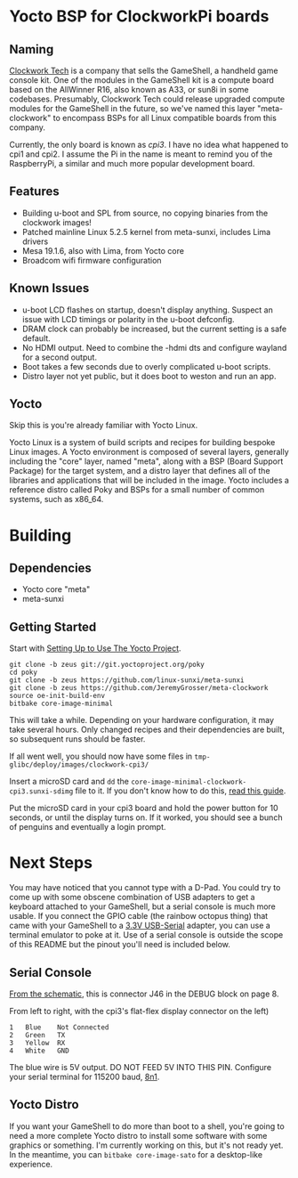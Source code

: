 # Yocto BSP for ClockworkPi boards

## Naming

[Clockwork Tech](https://www.clockworkpi.com) is a company that sells the
GameShell, a handheld game console kit. One of the modules in the GameShell kit
is a compute board based on the AllWinner R16, also known as A33, or sun8i in
some codebases. Presumably, Clockwork Tech could release upgraded compute
modules for the GameShell in the future, so we've named this layer
"meta-clockwork" to encompass BSPs for all Linux compatible boards from this
company.

Currently, the only board is known as *cpi3*. I have no idea what happened to
cpi1 and cpi2. I assume the Pi in the name is meant to remind you of the
RaspberryPi, a similar and much more popular development board.

## Features

 - Building u-boot and SPL from source, no copying binaries from the clockwork images!
 - Patched mainline Linux 5.2.5 kernel from meta-sunxi, includes Lima drivers
 - Mesa 19.1.6, also with Lima, from Yocto core
 - Broadcom wifi firmware configuration

## Known Issues

 - u-boot LCD flashes on startup, doesn't display anything. Suspect an issue
   with LCD timings or polarity in the u-boot defconfig.
 - DRAM clock can probably be increased, but the current setting is a safe
   default.
 - No HDMI output. Need to combine the -hdmi dts and configure wayland for a
   second output.
 - Boot takes a few seconds due to overly complicated u-boot scripts.
 - Distro layer not yet public, but it does boot to weston and run an app.

## Yocto

Skip this is you're already familiar with Yocto Linux.

Yocto Linux is a system of build scripts and recipes for building bespoke Linux
images. A Yocto environment is composed of several layers, generally including
the "core" layer, named "meta", along with a BSP (Board Support Package) for
the target system, and a distro layer that defines all of the libraries and
applications that will be included in the image. Yocto includes a reference
distro called Poky and BSPs for a small number of common systems, such as
x86_64.

# Building

## Dependencies

 - Yocto core "meta"
 - meta-sunxi

## Getting Started

Start with [Setting Up to Use The Yocto Project](https://www.yoctoproject.org/docs/2.0/yocto-project-qs/yocto-project-qs.html#yp-resources).

    git clone -b zeus git://git.yoctoproject.org/poky
    cd poky
    git clone -b zeus https://github.com/linux-sunxi/meta-sunxi
    git clone -b zeus https://github.com/JeremyGrosser/meta-clockwork
    source oe-init-build-env
    bitbake core-image-minimal

This will take a while. Depending on your hardware configuration, it may take
several hours. Only changed recipes and their dependencies are built, so
subsequent runs should be faster.

If all went well, you should now have some files in `tmp-glibc/deploy/images/clockwork-cpi3/`

Insert a microSD card and `dd` the
`core-image-minimal-clockwork-cpi3.sunxi-sdimg` file to it. If you don't know
how to do this, [read this guide](https://www.raspberrypi.org/documentation/installation/installing-images/linux.md).

Put the microSD card in your cpi3 board and hold the power button for 10
seconds, or until the display turns on. If it worked, you should see a bunch of
penguins and eventually a login prompt.

# Next Steps

You may have noticed that you cannot type with a D-Pad. You could try to come
up with some obscene combination of USB adapters to get a keyboard attached to
your GameShell, but a serial console is much more usable. If you connect the
GPIO cable (the rainbow octopus thing) that came with your GameShell to a [3.3V USB-Serial](https://www.amazon.com/JBtek-WINDOWS-Supported-Raspberry-Programming/dp/B00QT7LQ88/?tag=synack-20)
adapter, you can use a terminal emulator to poke at it. Use of a serial console
is outside the scope of this README but the pinout you'll need is included
below.

## Serial Console

[From the schematic](https://github.com/clockworkpi/GameShellDocs/blob/master/clockwork_Mainboard_Schematic.pdf),
this is connector J46 in the DEBUG block on page 8.

From left to right, with the cpi3's flat-flex display connector on the left)

    1   Blue    Not Connected
    2   Green   TX
    3   Yellow  RX
    4   White   GND

The blue wire is 5V output. DO NOT FEED 5V INTO THIS PIN. Configure your serial
terminal for 115200 baud, [8n1](https://en.wikipedia.org/wiki/8-N-1).

## Yocto Distro

If you want your GameShell to do more than boot to a shell, you're going to
need a more complete Yocto distro to install some software with some graphics
or something. I'm currently working on this, but it's not ready yet. In the
meantime, you can `bitbake core-image-sato` for a desktop-like experience.

